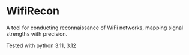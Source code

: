 # WifiRecon
A tool for conducting reconnaissance of WiFi networks, mapping signal strengths with precision.

Tested with python 3.11, 3.12
